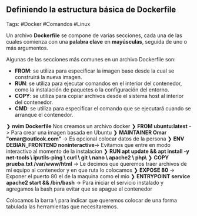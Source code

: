 ## Definiendo la estructura básica de Dockerfile

Tags: #Docker #Comandos #Linux 

Un archivo **Dockerfile** se compone de varias secciones, cada una de las cuales comienza con una **palabra clave** en **mayúsculas**, seguida de uno o más argumentos.

Algunas de las secciones más comunes en un archivo Dockerfile son:

-   **FROM**: se utiliza para especificar la imagen base desde la cual se construirá la nueva imagen.
-   **RUN**: se utiliza para ejecutar comandos en el interior del contenedor, como la instalación de paquetes o la configuración del entorno.
-   **COPY**: se utiliza para copiar archivos desde el sistema host al interior del contenedor.
-   **CMD**: se utiliza para especificar el comando que se ejecutará cuando se arranque el contenedor.


❯ **nvim Dockerfile** Nos creamos un archivo docker 
	❯ **FROM ubuntu:latest** -> Para crear una imagen basada en Ubuntu
	❯ **MAINTAINER Omar "omar\@outlook.com"** -> Es opcional colocar datos de la persona
	❯ **ENV DEBIAN_FRONTEND noninteractive**-> Evitamos que entre en modo interactivo al momento de la instalacion 
	❯ **RUN apt update && apt install -y net-tools \\
		iputils-ping \\
		curl \\
		git \\
		nano \\
		apache2 \\
		php\\** 
	❯ **COPY prueba.txt /var/www/html** -> Le decimos que queremos traer archivos de mi equipo al contenedor y en que ruta lo colocamos
	❯ **EXPOSE 80** -> Exponer el puerto 80 el de la maquina como el mio
	❯ **ENTRYPOINT service apache2 start && /bin/bash** -> Para iniciar el servicio instalado y agregamos la bash para evitar que se apague el contenedor

Colocamos la barra \\ para indicar que queremos colocar de una forma tabulada las herramientas que necesitaremos.